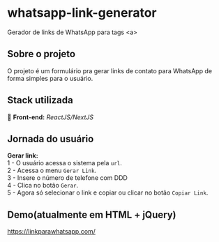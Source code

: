 # whatsapp-link-generator

Gerador de links de WhatsApp para tags &lt;a>

## Sobre o projeto

O projeto é um formulário pra gerar links de contato para WhatsApp de forma simples para o usuário.

## Stack utilizada

📲 **Front-end:** _ReactJS/NextJS_<br>

## Jornada do usuário

**Gerar link:**<br>
1 - O usuário acessa o sistema pela `url`.<br>
2 - Acessa o menu `Gerar Link`.<br>
3 - Insere o número de telefone com DDD<br>
4 - Clica no botão `Gerar`.<br>
5 - Agora só selecionar o link e copiar ou clicar no botão `Copiar Link`.<br>

## Demo(atualmente em HTML + jQuery)

https://linkparawhatsapp.com/
